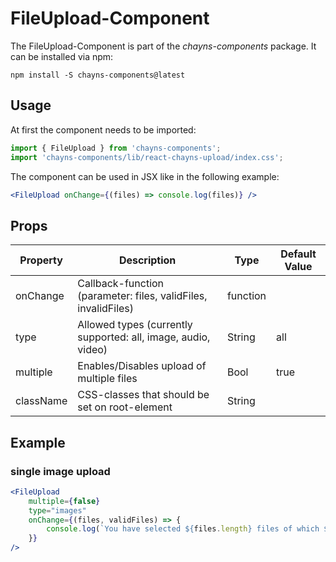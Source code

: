 # FileUpload-Component #

The FileUpload-Component is part of the *chayns-components* package. It can be installed via npm:

    npm install -S chayns-components@latest


## Usage ##
At first the component needs to be imported:

```jsx
import { FileUpload } from 'chayns-components';
import 'chayns-components/lib/react-chayns-upload/index.css';
```

The component can be used in JSX like in the following example:
```jsx
<FileUpload onChange={(files) => console.log(files)} />
```


## Props ##
| Property   | Description                                                                | Type     | Default Value |
|------------|----------------------------------------------------------------------------|----------|---------------|
| onChange   | Callback-function (parameter: files, validFiles, invalidFiles)             | function |               |
| type       | Allowed types (currently supported: all, image, audio, video)              | String   | all           |
| multiple   | Enables/Disables upload of multiple files                                  | Bool     | true          |
| className  | CSS-classes that should be set on root-element                             | String   |               |


## Example ##
### single image upload ###
```jsx
<FileUpload
    multiple={false}
    type="images"
    onChange={(files, validFiles) => {
        console.log(`You have selected ${files.length} files of which ${validFiles.length} are valid`);
    }}
/>
```